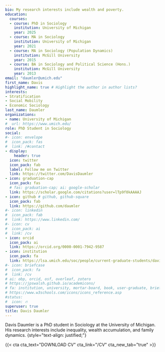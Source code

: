 ```yaml
---
bio: My research interests include wealth and poverty.
education:
  courses:
  - course: PhD in Sociology
    institution: University of Michigan
    year: 2025
  - course: MA in Sociology
    institution: University of Michigan
    year: 2021
  - course: MA in Sociology (Population Dynamics)
    institution: McGill University
    year: 2015
  - course: BA in Sociology and Political Science (Hons.)
    institution: McGill University
    year: 2013
email: "daumler@umich.edu"
first_name: Davis
highlight_name: true # Highlight the author in author lists?
interests:
- Stratification
- Social Mobility
- Economic Sociology
last_name: Daumler
organizations:
- name: University of Michigan
#  url: https://www.umich.edu/
role: PhD Student in Sociology
social:
#- icon: envelope
#  icon_pack: fas
#  link: /#contact
- display:
    header: true
  icon: twitter
  icon_pack: fab
  label: Follow me on Twitter
  link: https://twitter.com/DavisDaumler
- icon: graduation-cap
  icon_pack: fas
  # fas: graduation-cap; ai: google-scholar
  link: https://scholar.google.com/citations?user=lTp9f0kAAAAJ
- icon: github # github, github-square
  icon_pack: fab
  link: https://github.com/daumler
#- icon: linkedin
#  icon_pack: fab
#  link: https://www.linkedin.com/
#- icon: cv
#  icon_pack: ai
#  link: /cv
- icon: orcid
  icon_pack: ai
  link: https://orcid.org/0000-0001-7942-9587
- icon: institution
  icon_pack: fa
  link: https://lsa.umich.edu/soc/people/current-graduate-students/davis-daumler.html
#- icon: briefcase
#  icon_pack: fa
#  link: /cv
# ai: obp, orcid, osf, overleaf, zotero
# https://jpswalsh.github.io/academicons/
# fa: institution, university, mortar-board, book, user-graduate, briefcase, send, send-o, newspaper-o, archive, address-card, address-card-o, wpforms, whmcs, weight-hanging, user-tag, user-circle
# https://www.w3schools.com/icons/icons_reference.asp
#status:
#  icon: 🔥
superuser: true
title: Davis Daumler
---
```


Davis Daumler is a PhD student in Sociology at the University of Michigan. His research interests include inequality, wealth accumulation, and family dynamics.
{style="text-align: justified;"} 

{{< cta cta_text="DOWNLOAD CV" cta_link="/CV" cta_new_tab="true" >}}

